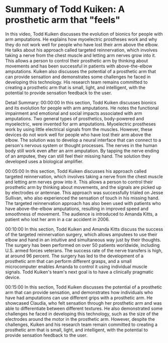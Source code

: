 # Summary of Todd Kuiken: A prosthetic arm that "feels"

In this video, Todd Kuiken discusses the evolution of bionics for people with arm amputations. He explains how myoelectric prostheses work and why they do not work well for people who have lost their arm above the elbow. He talks about his approach called targeted reinnervation, which involves taking a nerve from the chest muscle and letting arm nerves grow into it. This allows a person to control their prosthetic arm by thinking about movements and has been successful in patients with above-the-elbow amputations. Kuiken also discusses the potential of a prosthetic arm that can provide sensation and demonstrates some challenges he faced in developing this technology. His research team remains committed to creating a prosthetic arm that is small, light, and intelligent, with the potential to provide sensation feedback to the user.

Detail Summary: 
00:00:00
In this section, Todd Kuiken discusses bionics and its evolution for people with arm amputations. He notes the functional impairment and emotional and social impacts associated with arm amputations. Two general types of prosthetics, body-powered and myoelectric, were invented for arm amputations. Myoelectric prostheses work by using little electrical signals from the muscles. However, these devices do not work well for people who have lost their arm above the elbow. The solution was to develop a neural interface that can connect to a person's nervous system or thought processes. The nerves in the human body still work even after an arm amputation. By tapping the nerve ending of an amputee, they can still feel their missing hand. The solution they developed uses a biological amplifier.

00:05:00
In this section, Todd Kuiken discusses his approach called targeted reinnervation, which involves taking a nerve from the chest muscle and letting arm nerves grow into it. This allows a person to control their prosthetic arm by thinking about movements, and the signals are picked up by electrodes or antennae. This approach was successfully trialed on Jesse Sullivan, who also experienced the sensation of touch in his missing hand. The targeted reinnervation approach has also been used with patients who have above-the-elbow amputations, resulting in improved speed and smoothness of movement. The audience is introduced to Amanda Kitts, a patient who lost her arm in a car accident in 2006.

00:10:00
In this section, Todd Kuiken and Amanda Kitts discuss the success of the targeted reinnervation surgery, which allows amputees to use their elbow and hand in an intuitive and simultaneous way just by their thoughts. The surgery has been performed on over 50 patients worldwide, including U.S. armed forces veterans. The success rate of the nerve transfers is high, at around 96 percent. The surgery has led to the development of a prosthetic arm that can perform different grasps, and a small microcomputer enables Amanda to control it using individual muscle signals. Todd Kuiken's team's next goal is to have a clinically pragmatic device.

00:15:00
In this section, Todd Kuiken discusses the potential of a prosthetic arm that can provide sensation, and demonstrates how individuals who have had amputations can use different grips with a prosthetic arm. He showcased Claudia, who felt sensation through her prosthetic arm and was able to differentiate between different textures. He also demonstrated some challenges he faced in developing this technology, such as the size of the electrodes around the motor in the prosthetic arm. However, despite the challenges, Kuiken and his research team remain committed to creating a prosthetic arm that is small, light, and intelligent, with the potential to provide sensation feedback to the user.

